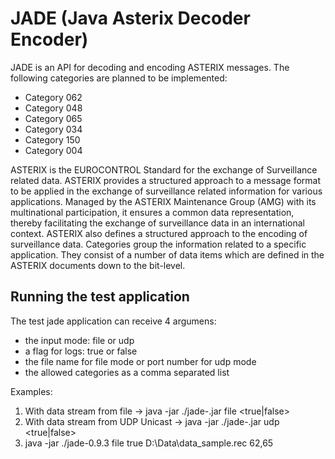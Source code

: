 # JADE (Java Asterix Decoder Encoder)

JADE is an API for decoding and encoding ASTERIX messages. The following categories are planned to be implemented:
- Category 062
- Category 048
- Category 065
- Category 034
- Category 150
- Category 004

ASTERIX is the EUROCONTROL Standard for the exchange of Surveillance related data.
ASTERIX provides a structured approach to a message format to be applied in the exchange of surveillance related information for various applications. Managed by the ASTERIX Maintenance Group (AMG) with its multinational participation, it ensures a common data representation, thereby facilitating the exchange of surveillance data in an international context.
ASTERIX also defines a structured approach to the encoding of surveillance data. Categories group the information related to a specific application. They consist of a number of data items which are defined in the ASTERIX documents down to the bit-level.

## Running the test application

The test jade application can receive 4 argumens:
- the input mode: file or udp
- a flag for logs: true or false
- the file name for file mode or port number for udp mode
- the allowed categories as a comma separated list

Examples:

1. With data stream from file -> java -jar ./jade-<version>.jar file <true|false> <path to file> <categories separated by comma>
2. With data stream from UDP Unicast -> java -jar ./jade-<version>.jar udp <true|false> <port> <categories separated by comma> 
3. java -jar ./jade-0.9.3 file true D:\Data\data_sample.rec 62,65
